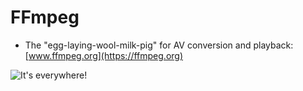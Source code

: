 
# FFmpeg

  * The "egg-laying-wool-milk-pig" for AV conversion and playback:
    [www.ffmpeg.org](https://ffmpeg.org)

![It's everywhere!](../../../images/tools/ffmpeg/cameo_at_intel_keynote-202406.jpg)
